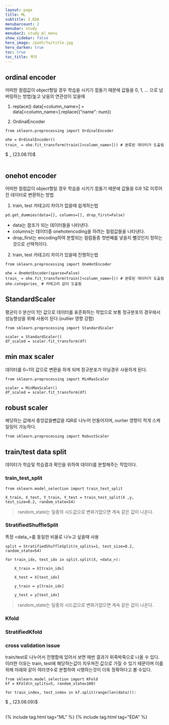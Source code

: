 ```yaml
---
layout: page
title: ML
subtitle: 2.EDA
menubarcount: 2
menubar: study
menubar2: study_ml_menu
show_sidebar: false
hero_image: /path/to/title.jpg
hero_darken: true
toc: true
toc_title: 목차
---
```


## ordinal encoder
어떠한 컬럼값이 object형일 경우 학습을 시키기 힘들기 때문에 값들을 0, 1, ... 으로 넘버링하는 방법(높고 낮음의 연관성이 있을때

1. replace()
data[<column_name>] = data[<column_name>].replace({"name": num})

2. OrdinalEncoder

```
from sklearn.preprocessing import OrdinalEncoder

ohe = OrdinalEncoder()
train_ = ohe.fit_transform(train([<column_name>])) # 분류된 데이터가 도출됨
```  

$ _ {23.08.11}$<br/><br/>

## onehot encoder
어떠한 컬럼값이 object형일 경우 학습을 시키기 힘들기 때문에 값들을 0과 1로 이루어진 데이터로 변환하는 방법

1. train, test 카테고리 차이가 없을때 쉽게하는법  
```
pd.get_dummies(data=[], columns=[], drop_first=False)
```
* data는 참조가 되는 데이터들을 나타낸다.
* columns는 데이터중 onehotencoding을 하려는 컬럼값들을 나타낸다.
* drop_first는 encoding하여 분할되는 컬럼들중 첫번째를 넣을지 뺄것인지 정하는것으로 선택적이다.

2. train, test 카테고리 차이가 있을때 진행하는법  

```
from sklearn.preprocessing import OneHotEncoder

ohe = OneHotEncoder(sparse=False)
train_ = ohe.fit_transform(train([<column_name>])) # 분류된 데이터가 도출됨
ohe.categories_ # 카테고리 값이 도출됨
```

## StandardScaler
평균이 0 분산이 1인 값으로 데이터를 표준화하는 작업으로 보통 정규분포의 경우에서 성능향상을 위해 사용이 된다.(outlier 영향 강함)
```
from sklearn.preprocessing import StandardScaler

scaler = StandardScaler()
df_scaled = scaler.fit_transform(df)
```

## min max scaler
데이터를 0~1의 값으로 변환을 하게 되며 정규분포가 아닐경우 사용하게 된다.
```
from sklearn.preprocessing import MinMaxScaler

scaler = MinMaxScaler()
df_scaled = scaler.fit_transform(df)
```

## robust scaler
해당하는 값에서 중앙값을뺀값을 IQR로 나누어 만들어지며, ourlier 영향이 적게 스케일링이 가능하다.
```
from sklearn.preprocessing import RobustScaler

```

## train/test data split
데이터가 학습및 학습결과 확인을 위하여 데이터를 분할해주는 작업이다.
### train_test_split
```
from sklearn.model_selection import train_test_split

X_train, X_test, Y_train, Y_test = train_test_split(X ,y, test_size=0.2, random_state=54)
```
> random_state는 일종의 시드값으로 변화가없으면 계속 같은 값이 나온다.
### StratifiedShuffleSplit
특정 \<data_\>를 동일한 비율로 나누고 싶을때 사용
```
split = StratifiedShuffleSplit(n_splits=1, test_size=0.2, random_state=54)

for train_idx, test_idx in split.split(X, <data_>):

    X_train = X[train_idx]

    X_test = X[test_idx]

    y_train = y[train_idx]

    y_test = y[test_idx]
```
> random_state는 일종의 시드값으로 변화가없으면 계속 같은 값이 나온다.
### Kfold
### StratifiedKfold

### cross validation issue
train/test로 나누어서 진행함에 있어서 보면 매번 결과가 뒤죽박죽으로 나올 수 있다. 이러한 이유는 train, test에 해당하는값이 치우쳐진 값으로 가질 수 있기 때문이며 이를 위해 아래와 같이 여러갯수로 분할하여 시행하는것이 더욱 정확하다고 볼 수있다.

```
from sklearn.model_selection import KFold
kf = KFold(n_splits=5, random_state=100)

for train_index, test_index in kf.split(range(len(data))):
```

$ _ {23.08.09}$<br/><br/>



{% include tag.html tag="ML" %}  {% include tag.html tag="EDA" %}